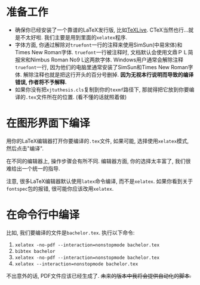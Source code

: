 # 准备工作 #

  * 确保你已经安装了一个靠谱的LaTeX发行版, 比如[TeXLive](http://www.tug.org/texlive/). CTeX当然也行...就是不太好啦. 我们主要是用到里面的`xelatex`程序.
  * 字体方面, 你通过解除对`truefont`一行的注释来使用SimSun(中易宋体)和Times New Roman字体. `truefont`一行被注释时, 文档默认会使用文鼎ＰＬ简报宋和Nimbus Roman No9 L这两款字体. Windows用户通常会解除注释`truefont`一行, 因为他们的电脑里通常安装了SimSun和Times New Roman字体. 解除注释也就是把这行开头的百分号删掉. **因为无视本行说明而导致的编译错误, 作者将不予解释.**
  * 如果你没有把`xjtuthesis.cls`复制到你的`texmf`路径下, 那就得把它放到你要编译的`.tex`文件所在的位置. (看不懂的话就照着做)

# 在图形界面下编译 #

用你的LaTeX编辑器打开你要编译的`.tex`文件, 如果可能, 选择使用`xelatex`模式, 然后点击"编译".

在不同的编辑器上, 操作步骤会有所不同. 编辑器方面, 你的选择太丰富了, 我们很难给出一个统一的指导.

注意, 很多LaTeX编辑器默认使用`latex`命令编译, 而不是`xelatex`. 如果你看到关于`fontspec`包的报错, 很可能你应该改用`xelatex`.

# 在命令行中编译 #

比如, 我们要编译的文件是`bachelor.tex`. 执行以下命令:
  1. `xelatex -no-pdf --interaction=nonstopmode bachelor.tex`
  1. `bibtex bachelor`
  1. `xelatex -no-pdf --interaction=nonstopmode bachelor.tex`
  1. `xelatex --interaction=nonstopmode bachelor.tex`

不出意外的话, PDF文件应该已经生成了. ~~未来的版本中我将会提供自动化的脚本.~~